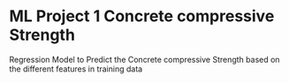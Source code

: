 # ML Project 1 Concrete compressive Strength
 Regression Model to Predict the Concrete compressive Strength based on the different features in training data
